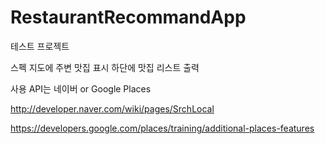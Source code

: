 RestaurantRecommandApp
======================

테스트 프로젝트 

스펙 
지도에 주변 맛집 표시 
하단에 맛집 리스트 출력 

사용 API는 네이버 or Google Places

http://developer.naver.com/wiki/pages/SrchLocal

https://developers.google.com/places/training/additional-places-features


